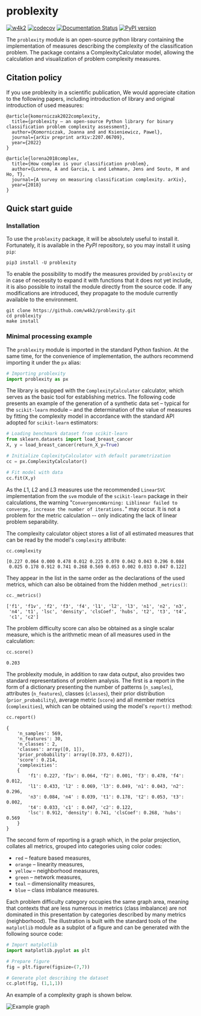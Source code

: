 # problexity

[![w4k2](https://circleci.com/gh/w4k2/problexity.svg?style=shield)](https://circleci.com/gh/w4k2/problexity)
[![codecov](https://codecov.io/gh/w4k2/problexity/branch/master/graph/badge.svg?token=KxuYRg7J8B)](https://codecov.io/gh/w4k2/problexity)
[![Documentation Status](https://readthedocs.org/projects/problexity/badge/?version=latest)](http://problexity.readthedocs.io)
[![PyPI version](https://badge.fury.io/py/problexity.svg)](https://badge.fury.io/py/problexity)

The `problexity` module is an open-source python library containing the implementation of measures describing the complexity of the classification problem. The package contains a ComplexityCalculator model, allowing the calculation and visualization of problem complexity measures.

## Citation policy

If you use problexity in a scientific publication, We would appreciate citation to the following papers, including introduction of library and original introduction of used measures:

```
@article{komorniczak2022complexity,
  title={problexity — an open-source Python library for binary classification problem complexity assessment},
  author={Komorniczak, Joanna and and Ksieniewicz, Pawel},
  journal={arXiv preprint arXiv:2207.06709},
  year={2022}
}
```

```
@article{lorena2018complex,
  title={How complex is your classification problem},
  author={Lorena, A and Garcia, L and Lehmann, Jens and Souto, M and Ho, T},
  journal={A survey on measuring classification complexity. arXiv},
  year={2018}
}
```

## Quick start guide

### Installation

To use the `problexity` package, it will be absolutely useful to install it. Fortunately, it is available in the *PyPI* repository, so you may install it using `pip`:

```shell
pip3 install -U problexity
```

To enable the possibility to modify the measures provided by `problexity` or in case of necessity to expand it with functions that it does not yet include, it is also possible to install the module directly from the source code. If any modifications are introduced, they propagate to the module currently available to the environment.

```shell
git clone https://github.com/w4k2/problexity.git
cd problexity
make install
```

### Minimal processing example

The `problexity` module is imported in the standard Python fashion. At the same time, for the convenience of implementation, the authors recommend importing it under the `px` alias:

```python
# Importing problexity
import problexity as px
```

The library is equipped with the `ComplexityCalculator` calculator, which serves as the basic tool for establishing metrics. The following code presents an example of the generation of a synthetic data set – typical for the `scikit-learn` module – and the determination of the value of measures by fitting the complexity model in accordance with the standard API adopted for `scikit-learn` estimators:

```python
# Loading benchmark dataset from scikit-learn
from sklearn.datasets import load_breast_cancer
X, y = load_breast_cancer(return_X_y=True)

# Initialize CoplexityCalculator with default parametrization
cc = px.ComplexityCalculator()

# Fit model with data
cc.fit(X,y)
```

As the $L1$, $L2$ and $L3$ measures use the recommended `LinearSVC` implementation from the `svm` module of the `scikit-learn` package in their calculations, the warning "`ConvergenceWarning: Liblinear failed to converge, increase the number of iterations.`" may occur. It is not a problem for the metric calculation -- only indicating the lack of linear problem separability.

The complexity calculator object stores a list of all estimated measures that can be read by the model's `complexity` attribute:

```python
cc.complexity
```
```
[0.227 0.064 0.000 0.478 0.012 0.225 0.070 0.042 0.043 0.296 0.084
 0.025 0.178 0.912 0.741 0.268 0.569 0.053 0.002 0.033 0.047 0.122]
```

They appear in the list in the same order as the declarations of the used metrics, which can also be obtained from the hidden method `_metrics()`:

```python
cc._metrics()
```
```
['f1', 'f1v', 'f2', 'f3', 'f4', 'l1', 'l2', 'l3', 'n1', 'n2', 'n3', 
 'n4', 't1', 'lsc', 'density', 'clsCoef', 'hubs', 't2', 't3', 't4', 
 'c1', 'c2']
```

The problem difficulty score can also be obtained as a single scalar measure, which is the arithmetic mean of all measures used in the calculation:

```python
cc.score()
```
```
0.203
```

The problexity module, in addition to raw data output, also provides two standard representations of problem analysis. The first is a report in the form of a dictionary presenting the number of patterns (`n_samples`), attributes (`n_features`), classes (`classes`), their prior distribution (`prior_probability`), average metric (`score`) and all member metrics (`complexities`), which can be obtained using the model's `report()` method:

```python
cc.report()
```
```
{
    'n_samples': 569, 
    'n_features': 30, 
    'n_classes': 2, 
    'classes': array([0, 1]), 
    'prior_probability': array([0.373, 0.627]), 
    'score': 0.214, 
    'complexities': 
    {
        'f1': 0.227, 'f1v': 0.064, 'f2': 0.001, 'f3': 0.478, 'f4': 0.012, 
        'l1': 0.433, 'l2' : 0.069, 'l3': 0.049, 'n1': 0.043, 'n2': 0.296, 
        'n3': 0.084, 'n4' : 0.039, 't1': 0.178, 't2': 0.053, 't3': 0.002, 
        't4': 0.033, 'c1' : 0.047, 'c2': 0.122,
        'lsc': 0.912, 'density': 0.741, 'clsCoef': 0.268, 'hubs': 0.569
    }
}
```

The second form of reporting is a graph which, in the polar projection, collates all metrics, grouped into categories using color codes:

- `red` – feature based measures,
- `orange` – linearity measures,
- `yellow` – neighborhood measures,
- `green` – network measures,
- `teal` – dimensionality measures,
- `blue` – class imbalance measures.

Each problem difficulty category occupies the same graph area, meaning that contexts that are less numerous in metrics (class imbalance) are not dominated in this presentation by categories described by many metrics (neighborhood). The illustration is built with the standard tools of the `matplotlib` module as a subplot of a figure and can be generated with the following source code:

```python
# Import matplotlib
import matplotlib.pyplot as plt

# Prepare figure
fig = plt.figure(figsize=(7,7))

# Generate plot describing the dataset
cc.plot(fig, (1,1,1))
```

An example of a complexity graph is shown below.

![Example graph](example_graph.png)
